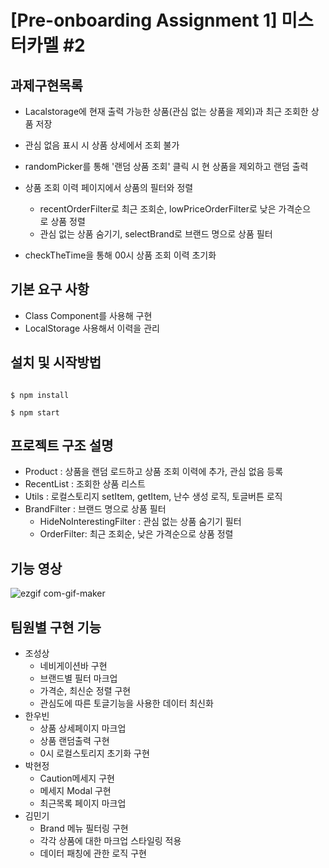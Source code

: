 # [Pre-onboarding Assignment 1] 미스터카멜 #2

## 과제구현목록
- Lacalstorage에 현재 출력 가능한 상품(관심 없는 상품을 제외)과 최근 조회한 상품 저장
- 관심 없음 표시 시 상품 상세에서 조회 불가
- randomPicker를 통해 '랜덤 상품 조회' 클릭 시 현 상품을 제외하고 랜덤 출력
- 상품 조회 이력 페이지에서 상품의 필터와 정렬
  - recentOrderFilter로 최근 조회순, lowPriceOrderFilter로 낮은 가격순으로 상품 정렬
  - 관심 없는 상품 숨기기, selectBrand로 브랜드 명으로 상품 필터

- checkTheTime을 통해 00시 상품 조회 이력 초기화

## 기본 요구 사항
- Class Component를 사용해 구현
- LocalStorage 사용해서 이력을 관리

## 설치 및 시작방법

```

$ npm install

$ npm start

```

## 프로젝트 구조 설명

- Product : 상품을 랜덤 로드하고 상품 조회 이력에 추가, 관심 없음 등록
- RecentList : 조회한 상품 리스트
- Utils : 로컬스토리지 setItem, getItem, 난수 생성 로직, 토글버튼 로직
- BrandFilter : 브랜드 명으로 상품 필터
    - HideNoInterestingFilter : 관심 없는 상품 숨기기 필터
    - OrderFilter: 최근 조회순, 낮은 가격순으로 상품 정렬

## 기능 영상
![ezgif com-gif-maker](https://user-images.githubusercontent.com/55486644/127740694-5b4217c8-e903-4b5d-ae49-90387eda331f.gif)


## 팀원별 구현 기능

- 조성상
    - 네비게이션바 구현
    - 브랜드별 필터 마크업
    - 가격순, 최신순 정렬 구현
    - 관심도에 따른 토글기능을 사용한 데이터 최신화
- 한우빈
    - 상품 상세페이지 마크업
    - 상품 랜덤출력 구현
    - 0시 로컬스토리지 초기화 구현
- 박현정
    - Caution메세지 구현
    - 메세지 Modal 구현
    - 최근목록 페이지 마크업
- 김민기
    - Brand 메뉴 필터링 구현
    - 각각 상품에 대한 마크업 스타일링 적용
    - 데이터 패칭에 관한 로직 구현
